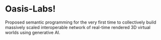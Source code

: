 # Oasis-Labs!
Proposed semantic programming for the very first time to collectively build massively scaled interoperable network of real-time rendered 3D virtual worlds using generative AI.
